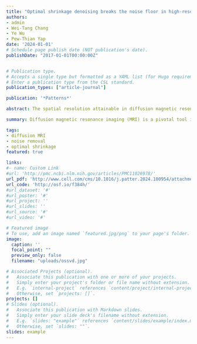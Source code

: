 ```yaml
---
title: "Optimal shrinkage denoising breaks the noise floor in high-resolution diffusion MRI"
authors:
- admin
- Wei-Tang Chang
- Ye Wu
- Pew-Thian Yap
date: '2024-01-01'
# Schedule page publish date (NOT publication's date).
publishDate: "2017-01-01T00:00:00Z"


# Publication type.
# Accepts a single type but formatted as a YAML list (for Hugo requirements).
# Enter a publication type from the CSL standard.
publication_types: ["article-journal"]

publication: '*Patterns*'

abstract: The spatial resolution attainable in diffusion magnetic resonance (MR) imaging is inherently limited by noise. The weaker signal associated with a smaller voxel size, especially at a high level of diffusion sensitization, is often buried under the noise floor owing to the non-Gaussian nature of the MR magnitude signal. Here, we show how the noise floor can be suppressed remarkably via optimal shrinkage of singular values associated with noise in complex-valued k-space data from multiple receiver channels. We explore and compare different low-rank signal matrix recovery strategies to utilize the inherently redundant information from multiple channels. In combination with background phase removal, the optimal strategy reduces the noise floor by 11 times. Our framework enables imaging with substantially improved resolution for precise characterization of tissue microstructure and white matter pathways without relying on expensive hardware upgrades and time-consuming acquisition repetitions, outperforming other related denoising methods.

summary: Diffusion magnetic resonance imaging (MRI) is a pivotal tool in pathology research and for the study of brain development. However, noise often undermines the intricate details expected to be gained from increasing the spatial resolution. Rather than resorting to time-consuming scans and costly hardware upgrades to combat noise, data redundancy in MRI can be leveraged to effectively reduce noise, unveil details, and enhance downstream analyses.

tags:
- diffusion MRI
- noise removal
- optimal shrinkage
featured: true

links:
#- name: Custom Link
#url: 'http://pmc.ncbi.nlm.nih.gov/articles/PMC11026978/'
url_pdf: 'http://www.cell.com/cms/10.1016/j.patter.2024.100954/attachment/1e23d03e-3702-430e-9413-26f8e20e1417/mmc2.pdf'
url_code: 'http://osf.io/f384h/'
#url_dataset: '#'
#url_poster: '#'
#url_project: ''
#url_slides: ''
#url_source: '#'
#url_video: '#'

# Featured image
# To use, add an image named `featured.jpg/png` to your page's folder. 
image:
  caption: ''
  focal_point: ""
  preview_only: false
  filename: "uploads/ossvd.jpg"

# Associated Projects (optional).
#   Associate this publication with one or more of your projects.
#   Simply enter your project's folder or file name without extension.
#   E.g. `internal-project` references `content/project/internal-project/index.md`.
#   Otherwise, set `projects: []`.
projects: []
# Slides (optional).
#   Associate this publication with Markdown slides.
#   Simply enter your slide deck's filename without extension.
#   E.g. `slides: "example"` references `content/slides/example/index.md`.
#   Otherwise, set `slides: ""`.
slides: example
---
```


